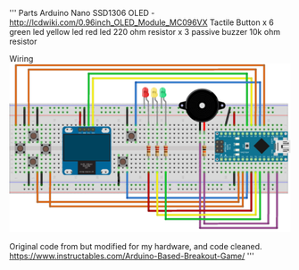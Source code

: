 '''
Parts
Arduino Nano
SSD1306 OLED -  http://lcdwiki.com/0.96inch_OLED_Module_MC096VX
Tactile Button x 6
green led
yellow led
red led
220 ohm resistor x 3
passive buzzer
10k ohm resistor

Wiring
![alt text](https://github.com/Netrecov/ArduinoNano/blob/main/wiring.png?raw=true)


Original code from but modified for my hardware, and code cleaned.
https://www.instructables.com/Arduino-Based-Breakout-Game/
'''
